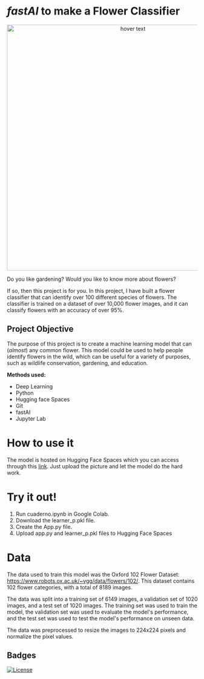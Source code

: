 
# *fastAI* to make a Flower Classifier

<p align="center">
  <img src="https://encrypted-tbn0.gstatic.com/images?q=tbn:ANd9GcSkJRaQR9N7WaO8iv2w3Or7D2gQNF1mwpxbjA&usqp=CAU" width="650" title="hover text">
</p>



Do you like gardening? Would you like to know more about flowers?

If so, then this project is for you. In this project, I have built a flower classifier that can identify over 100 different species of flowers. The classifier is trained on a dataset of over 10,000 flower images, and it can classify flowers with an accuracy of over 95%.

## Project Objective


The purpose of this project is to create a machine learning model that can (_almost_) any common flower. This model could be used to help people identify flowers in the wild, which can be useful for a variety of purposes, such as wildlife conservation, gardening, and education.

__Methods used:__
 - Deep Learning
 - Python
 - Hugging face Spaces
 - Git
 - fastAI 
 - Jupyter Lab
 




# How to use it

The model is hosted on Hugging Face Spaces which you can access through this [link](https://huggingface.co/spaces/Mateocontreras/fastAI_flower_classif). Just upload the picture and let the model do the hard work.

# Try it out!

1.  Run cuaderno.ipynb in Google Colab.
2. Download the learner_p.pkl file.
3. Create the App.py file.
4. Upload app.py and learner_p.pkl files to Hugging Face Spaces
# Data
The data used to train this model was the Oxford 102 Flower Dataset: https://www.robots.ox.ac.uk/~vgg/data/flowers/102/. This dataset contains 102 flower categories, with a total of 8189 images. 

The data was split into a training set of 6149 images, a validation set of 1020 images, and a test set of 1020 images. The training set was used to train the model, the validation set was used to evaluate the model's performance, and the test set was used to test the model's performance on unseen data.

The data was preprocessed to resize the images to 224x224 pixels and normalize the pixel values.


## Badges


[![License](https://img.shields.io/badge/License-Apache_2.0-blue.svg)](https://opensource.org/licenses/Apache-2.0)


